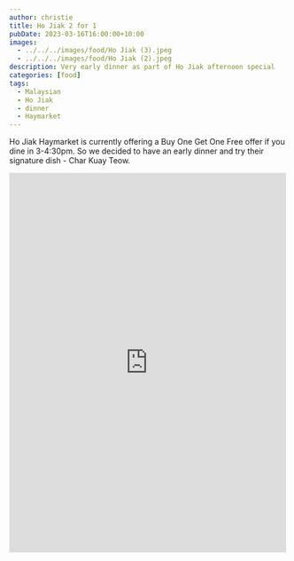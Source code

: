 ```yaml
---
author: christie
title: Ho Jiak 2 for 1
pubDate: 2023-03-16T16:00:00+10:00
images:
  - ../../../images/food/Ho Jiak (3).jpeg
  - ../../../images/food/Ho Jiak (2).jpeg
description: Very early dinner as part of Ho Jiak afternoon special
categories: [food]
tags:
  - Malaysian
  - Ho Jiak
  - dinner
  - Haymarket
---
```


Ho Jiak Haymarket is currently offering a Buy One Get One Free offer if you dine in 3-4:30pm. So we decided to have an early dinner and try their signature dish - Char Kuay Teow.

<iframe src="https://www.facebook.com/plugins/post.php?href=https%3A%2F%2Fwww.facebook.com%2Fchris1.tham%2Fposts%2Fpfbid02fUQzvnFUZ1x1eeBfMsqDWCey89FzhtDLAAKbYixQWEPL9wnY9WpQxP7vf1A5p46Sl&show_text=true&width=500" width="500" height="684" style="border:none;overflow:hidden" scrolling="no" frameborder="0" allowfullscreen="true" allow="autoplay; clipboard-write; encrypted-media; picture-in-picture; web-share"></iframe>

